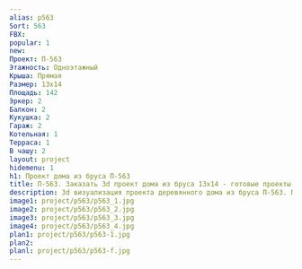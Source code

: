 ```yaml
---
alias: p563
Sort: 563
FBX: 
popular: 1
new: 
Проект: П-563
Этажность: Одноэтажный
Крыша: Прямая
Размер: 13х14
Площадь: 142
Эркер: 2
Балкон: 2
Кукушка: 2
Гараж: 2
Котельная: 1
Терраса: 1
В чашу: 2
layout: project
hidemenu: 1
h1: Проект дома из бруса П-563
title: П-563. Заказать 3d проект дома из бруса 13х14 - готовые проекты
description: 3d визуализация проекта деревянного дома из бруса П-563. Площадь 142 м2, размер 13х14. Вы можете внести любые изменения в проект.
image1: project/p563/p563_1.jpg
image2: project/p563/p563_2.jpg
image3: project/p563/p563_3.jpg
image4: project/p563/p563_4.jpg
plan1: project/p563/p563-1.jpg
plan2: 
planl: project/p563/p563-f.jpg
---
```

